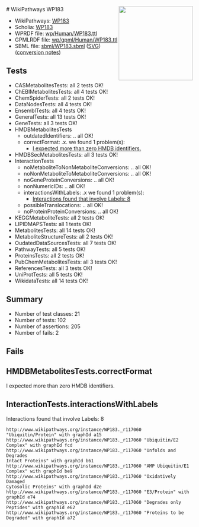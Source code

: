 <img style="float: right; width: 200px" src="../logo.png" />
# WikiPathways WP183

* WikiPathways: [WP183](https://identifiers.org/wikipathways:WP183)
* Scholia: [WP183](https://scholia.toolforge.org/wikipathways/WP183)
* WPRDF file: [wp/Human/WP183.ttl](../wp/Human/WP183.ttl)
* GPMLRDF file: [wp/gpml/Human/WP183.ttl](../wp/gpml/Human/WP183.ttl)
* SBML file: [sbml/WP183.sbml](../sbml/WP183.sbml) ([SVG](../sbml/WP183.svg)) ([conversion notes](../sbml/WP183.txt))

## Tests
* CASMetabolitesTests: all 2 tests OK!
* ChEBIMetabolitesTests: all 4 tests OK!
* ChemSpiderTests: all 2 tests OK!
* DataNodesTests: all 4 tests OK!
* EnsemblTests: all 4 tests OK!
* GeneralTests: all 13 tests OK!
* GeneTests: all 3 tests OK!
* HMDBMetabolitesTests
    * outdatedIdentifiers: .. all OK!
    * correctFormat: .x. we found 1 problem(s):
        * [I expected more than zero HMDB identifiers.](#ad154c1e)
* HMDBSecMetabolitesTests: all 3 tests OK!
* InteractionTests
    * noMetaboliteToNonMetaboliteConversions: .. all OK!
    * noNonMetaboliteToMetaboliteConversions: .. all OK!
    * noGeneProteinConversions: .. all OK!
    * nonNumericIDs: .. all OK!
    * interactionsWithLabels: .x we found 1 problem(s):
        * [Interactions found that involve Labels: 8](#630d267f)
    * possibleTranslocations: .. all OK!
    * noProteinProteinConversions: .. all OK!
* KEGGMetaboliteTests: all 2 tests OK!
* LIPIDMAPSTests: all 1 tests OK!
* MetabolitesTests: all 14 tests OK!
* MetaboliteStructureTests: all 2 tests OK!
* OudatedDataSourcesTests: all 7 tests OK!
* PathwayTests: all 5 tests OK!
* ProteinsTests: all 2 tests OK!
* PubChemMetabolitesTests: all 3 tests OK!
* ReferencesTests: all 3 tests OK!
* UniProtTests: all 5 tests OK!
* WikidataTests: all 14 tests OK!


## Summary

* Number of test classes: 21
* Number of tests: 102
* Number of assertions: 205
* Number of fails: 2

## Fails

<a name="ad154c1e" />

## HMDBMetabolitesTests.correctFormat

I expected more than zero HMDB identifiers.
<a name="630d267f" />

## InteractionTests.interactionsWithLabels

Interactions found that involve Labels: 8
```
http://www.wikipathways.org/instance/WP183._r117060 "Ubiquitin/Protein" with graphId a15
http://www.wikipathways.org/instance/WP183._r117060 "Ubiquitin/E2 Complex" with graphId fcd
http://www.wikipathways.org/instance/WP183._r117060 "Unfolds and Degrades
Intact Proteins" with graphId b61
http://www.wikipathways.org/instance/WP183._r117060 "AMP Ubiquitin/E1 Complex" with graphId be9
http://www.wikipathways.org/instance/WP183._r117060 "Oxidatively Damaged
Cytosolic Proteins" with graphId d2e
http://www.wikipathways.org/instance/WP183._r117060 "E3/Protein" with graphId e74
http://www.wikipathways.org/instance/WP183._r117060 "Degrades only Peptides" with graphId e62
http://www.wikipathways.org/instance/WP183._r117060 "Proteins to be Degraded" with graphId a72
```

